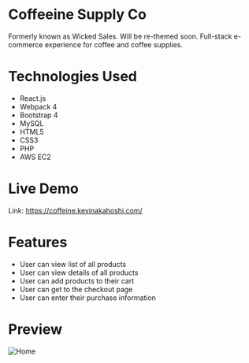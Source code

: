 # Coffeeine Supply Co
Formerly known as Wicked Sales.  Will be re-themed soon.  Full-stack e-commerce experience for coffee and coffee supplies.

# Technologies Used
- React.js
- Webpack 4
- Bootstrap 4
- MySQL
- HTML5
- CSS3
- PHP
- AWS EC2

# Live Demo
Link: https://coffeine.kevinakahoshi.com/

# Features
- User can view list of all products
- User can view details of all products
- User can add products to their cart
- User can get to the checkout page
- User can enter their purchase information

# Preview
![Home](https://user-images.githubusercontent.com/53406674/70953748-3e542b80-201f-11ea-9022-9316688aadca.png)
